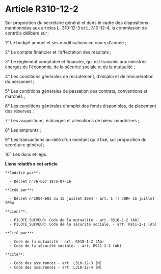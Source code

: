 # Article R310-12-2

Sur proposition du secrétaire général et dans le cadre des dispositions mentionnées aux articles L. 310-12-3 et L. 310-12-4,
la commission de contrôle délibère sur :

1° Le budget annuel et ses modifications en cours d'année ;

2° Le compte financier et l'affectation des résultats ;

3° Le règlement comptable et financier, qui est transmis aux ministres chargés de l'économie, de la sécurité sociale et de la
mutualité ;

4° Les conditions générales de recrutement, d'emploi et de rémunération du personnel ;

5° Les conditions générales de passation des contrats, conventions et marchés ;

6° Les conditions générales d'emploi des fonds disponibles, de placement des réserves ;

7° Les acquisitions, échanges et aliénations de biens immobiliers ;

8° Les emprunts ;

9° Les transactions au-delà d'un montant qu'il fixe, sur proposition du secrétaire général ;

10° Les dons et legs.

**Liens relatifs à cet article**

	**Codifié par**:

	  - Décret n°76-667 1976-07-16

	**Créé par**:

	  - Décret n°2004-693 du 15 juillet 2004 - art. 1 () JORF 16 juillet 2004

	**Liens**:

	  - PILOTE_SUIVEUR: Code de la mutualité - art. R510-1-2 (Ab)
	  - PILOTE_SUIVEUR: Code de la sécurité sociale. - art. R951-2-1 (Ab)

	**Cité par**:

	  - Code de la mutualité - art. R510-1-2 (Ab)
	  - Code de la sécurité sociale. - art. R951-2-1 (Ab)

	**Cite**:

	  - Code des assurances - art. L310-12-3 (M)
	  - Code des assurances - art. L310-12-4 (M)

